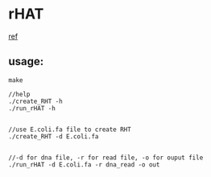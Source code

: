 # rHAT

[ref](http://bioinformatics.oxfordjournals.org/content/early/2016/01/09/bioinformatics.btv662.full#abstract-1)


## usage:
```
make

//help
./create_RHT -h
./run_rHAT -h


//use E.coli.fa file to create RHT
./create_RHT -d E.coli.fa


//-d for dna file, -r for read file, -o for ouput file
./run_rHAT -d E.coli.fa -r dna_read -o out

```


